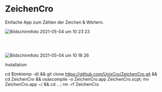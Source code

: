 # ZeichenCro

Einfache App zum Zählen der Zeichen & Wörtern.

![Bildschirmfoto 2021-05-04 um 10 23 23](https://user-images.githubusercontent.com/70098046/116977487-c85b6d80-acc2-11eb-98e7-18c8ad72c3fb.jpg)





<br> 
<br>

![Bildschirmfoto 2021-05-04 um 10 18 26](https://user-images.githubusercontent.com/70098046/116977020-32274780-acc2-11eb-92b1-de8afa0208da.jpg)

Installation

cd $(mktemp -d) && git clone https://github.com/UnixCro/ZeichenCro.git && cd ZeichenCro && osascompile -o ZeichenCro.app ZeichenCro.scpt; mv ZeichenCro.app ~/ && cd .. ; rm -rf ZeichenCro
